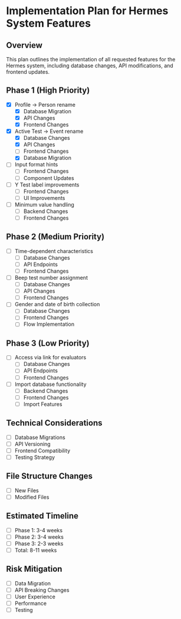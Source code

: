 # Implementation Plan for Hermes System Features

## Overview

This plan outlines the implementation of all requested features for the Hermes system, including database changes, API modifications, and frontend updates.

## Phase 1 (High Priority)

- [x] Profile → Person rename
  - [x] Database Migration
  - [x] API Changes
  - [x] Frontend Changes
- [x] Active Test → Event rename
  - [x] Database Changes
  - [x] API Changes
  - [ ] Frontend Changes
  - [x] Database Migration
- [ ] Input format hints
  - [ ] Frontend Changes
  - [ ] Component Updates
- [ ] Y Test label improvements
  - [ ] Frontend Changes
  - [ ] UI Improvements
- [ ] Minimum value handling
  - [ ] Backend Changes
  - [ ] Frontend Changes

## Phase 2 (Medium Priority)

- [ ] Time-dependent characteristics
  - [ ] Database Changes
  - [ ] API Endpoints
  - [ ] Frontend Changes
- [ ] Beep test number assignment
  - [ ] Database Changes
  - [ ] API Changes
  - [ ] Frontend Changes
- [ ] Gender and date of birth collection
  - [ ] Database Changes
  - [ ] Frontend Changes
  - [ ] Flow Implementation

## Phase 3 (Low Priority)

- [ ] Access via link for evaluators
  - [ ] Database Changes
  - [ ] API Endpoints
  - [ ] Frontend Changes
- [ ] Import database functionality
  - [ ] Backend Changes
  - [ ] Frontend Changes
  - [ ] Import Features

## Technical Considerations

- [ ] Database Migrations
- [ ] API Versioning
- [ ] Frontend Compatibility
- [ ] Testing Strategy

## File Structure Changes

- [ ] New Files
- [ ] Modified Files

## Estimated Timeline

- [ ] Phase 1: 3-4 weeks
- [ ] Phase 2: 3-4 weeks
- [ ] Phase 3: 2-3 weeks
- [ ] Total: 8-11 weeks

## Risk Mitigation

- [ ] Data Migration
- [ ] API Breaking Changes
- [ ] User Experience
- [ ] Performance
- [ ] Testing
